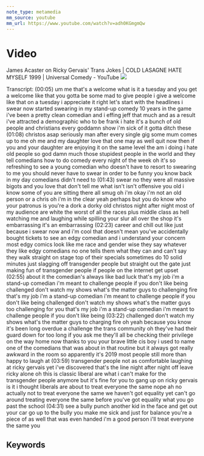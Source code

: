 ```yaml
---
note_type: metamedia
mm_source: youtube
mm_url: https://www.youtube.com/watch?v=adh0KGmgmQw
---
```


# Video

James Acaster on Ricky Gervais' Trans Jokes | COLD LASAGNE HATE MYSELF 1999 | Universal Comedy - YouTube
![](https://www.youtube.com/watch?v=adh0KGmgmQw)

Transcript:
(00:05) um me that's a welcome what is it a tuesday and you get a welcome like that you gotta be some mad to give people i give a welcome like that on a tuesday i appreciate it right let's start with the headlines i swear now started swearing in my stand-up comedy 10 years in the game i've been a pretty clean comedian and i effing jeff that much and as a result i've attracted a demographic who to be frank i hate it's a bunch of old people and christians every goddamn show i'm sick of it gotta ditch these
(01:08) christos asap seriously man after every single gig some mum comes up to me oh me and my daughter love that one may as well quit now then if you and your daughter are enjoying it on the same level the am i doing i hate old people so god damn much those stupidest people in the world and they tell comedians how to do comedy every night of the week oh it's so refreshing to see a young comedian who doesn't have to resort to swearing to me you should never have to swear in order to be funny you know back in my day comedians didn't need to
(01:43) swear no they were all massive bigots and you love that don't tell me what isn't isn't offensive you old i know some of you are sitting there all smug oh i'm okay i'm not an old person or a chris oh i'm in the clear yeah perhaps but you do know who your patronus is you're a dork a dorky old christos night after night most of my audience are white the worst of all the races plus middle class as hell watching me and laughing while spilling your slur all over the shop it's embarrassing it's an embarrassing
(02:23) career and chill out like just because i swear now and i'm cool that doesn't mean you've accidentally bought tickets to see an edgy comedian and i understand your concern most edgy comics look like me race and gender wise they say whatever they like edgy comedians no one tells them what they can and can't say they walk straight on stage top of their specials sometimes do 10 solid minutes just slagging off transgender people but straight out the gate just making fun of transgender people if people on the internet get upset
(02:55) about it the comedian's always like bad luck that's my job i'm a stand-up comedian i'm meant to challenge people if you don't like being challenged don't watch my shows what's the matter guys to challenging fire that's my job i'm a stand-up comedian i'm meant to challenge people if you don't like being challenged don't watch my shows what's the matter guys too challenging for you that's my job i'm a stand-up comedian i'm meant to challenge people if you don't like being
(03:22) challenged don't watch my shows what's the matter guys to charging fire oh yeah because you know it's been long overdue a challenge the trans community oh they've had their guard down for too long if you ask me they'll all be checking their privilege on the way home now thanks to you your brave little cis boy i used to name one of the comedians that was about in that routine but it always got really awkward in the room so apparently it's 2019 most people still more than happy to laugh at
(03:59) transgender people not as comfortable laughing at ricky gervais yet i've discovered that's the line night after night off leave ricky alone oh this is classic liberal are what i can't make for the transgender people anymore but it's fine for you to gang up on ricky gervais is it i thought liberals are about to treat everyone the same nope ah no actually not to treat everyone the same we haven't got equality yet can't go around treating everyone the same before you've got equality what you go past the school
(04:31) see a bully punch another kid in the face and get out your car go up to the bully you make me sick and just for balance you're a piece of as well that was even handed i'm a good person i'll treat everyone the same you

## Keywords